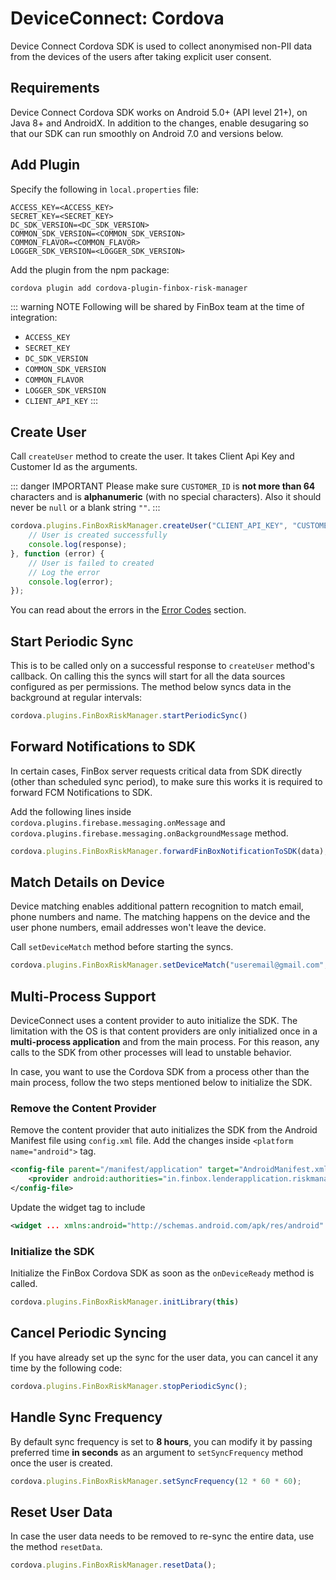# DeviceConnect: Cordova

Device Connect Cordova SDK is used to collect anonymised non-PII data from the devices of the users after taking explicit user consent.


## Requirements

Device Connect Cordova SDK works on Android 5.0+ (API level 21+), on Java 8+ and AndroidX. In addition to the changes, enable desugaring so that our SDK can run smoothly on Android 7.0 and versions below.

<CodeSwitcher :languages="{kotlin:'Kotlin',groovy:'Groovy'}">
<template v-slot:kotlin>

```kotlin
android {
    ...
    defaultConfig {
        ...
        // Minimum 5.0+ devices
        minSdkVersion(21)
        ...
    }
    ...
    compileOptions {
        // Flag to enable support for the new language APIs
        coreLibraryDesugaringEnabled = true
        // Sets Java compatibility to Java 8
        sourceCompatibility = JavaVersion.VERSION_1_8
        targetCompatibility = JavaVersion.VERSION_1_8
    }
    // For Kotlin projects
    kotlinOptions {
        jvmTarget = "1.8"
    }
}

dependencies {
    coreLibraryDesugaring("com.android.tools:desugar_jdk_libs:1.1.5")
}
```

</template>
<template v-slot:groovy>

```groovy
android {
    ...
    defaultConfig {
        ...
        // Minimum 5.0+ devices
        minSdkVersion 21
        ...
    }
    ...
    compileOptions {
        // Flag to enable support for the new language APIs
        coreLibraryDesugaringEnabled true
        // Sets Java compatibility to Java 8
        sourceCompatibility JavaVersion.VERSION_1_8
        targetCompatibility JavaVersion.VERSION_1_8
    }
    // For Kotlin projects
    kotlinOptions {
        jvmTarget = "1.8"
    }
}

dependencies {
    coreLibraryDesugaring 'com.android.tools:desugar_jdk_libs:1.1.5'
}
```

</template>
</CodeSwitcher>


## Add Plugin

Specify the following in `local.properties` file:

```
ACCESS_KEY=<ACCESS_KEY>
SECRET_KEY=<SECRET_KEY>
DC_SDK_VERSION=<DC_SDK_VERSION>
COMMON_SDK_VERSION=<COMMON_SDK_VERSION>
COMMON_FLAVOR=<COMMON_FLAVOR>
LOGGER_SDK_VERSION=<LOGGER_SDK_VERSION>
```

Add the plugin from the npm package:

```sh
cordova plugin add cordova-plugin-finbox-risk-manager
```

::: warning NOTE
Following will be shared by FinBox team at the time of integration:
- `ACCESS_KEY`
- `SECRET_KEY`
- `DC_SDK_VERSION`
- `COMMON_SDK_VERSION`
- `COMMON_FLAVOR`
- `LOGGER_SDK_VERSION`
- `CLIENT_API_KEY`
:::


## Create User

Call `createUser` method to create the user. It takes Client Api Key and Customer Id as the arguments.

::: danger IMPORTANT
Please make sure `CUSTOMER_ID` is **not more than 64** characters and is **alphanumeric** (with no special characters). Also it should never be `null` or a blank string `""`.
:::

```javascript
cordova.plugins.FinBoxRiskManager.createUser("CLIENT_API_KEY", "CUSTOMER_ID", function (response) {
    // User is created successfully
    console.log(response);
}, function (error) {
    // User is failed to created
    // Log the error
    console.log(error);
});
```

You can read about the errors in the [Error Codes](/device-connect/error-codes.html) section.


## Start Periodic Sync

This is to be called only on a successful response to `createUser` method's callback. On calling this the syncs will start for all the data sources configured as per permissions. The method below syncs data in the background at regular intervals:

```javascript
cordova.plugins.FinBoxRiskManager.startPeriodicSync()
```


## Forward Notifications to SDK

In certain cases, FinBox server requests critical data from SDK directly (other than scheduled sync period), to make sure this works it is required to forward FCM Notifications to SDK.

Add the following lines inside `cordova.plugins.firebase.messaging.onMessage` and `cordova.plugins.firebase.messaging.onBackgroundMessage` method.

```javascript
cordova.plugins.FinBoxRiskManager.forwardFinBoxNotificationToSDK(data);
```

## Match Details on Device

Device matching enables additional pattern recognition to match email, phone numbers and name. The matching happens on the device and the user phone numbers, email addresses won't leave the device.

Call `setDeviceMatch` method before starting the syncs.

```javascript
cordova.plugins.FinBoxRiskManager.setDeviceMatch("useremail@gmail.com", "Full Name", "9999999999");
```


## Multi-Process Support

DeviceConnect uses a content provider to auto initialize the SDK. The limitation with the OS is that content providers are only initialized once in a **multi-process application** and from the main process. For this reason, any calls to the SDK from other processes will lead to unstable behavior.

In case, you want to use the Cordova SDK from a process other than the main process, follow the two steps mentioned below to initialize the SDK.

### Remove the Content Provider

Remove the content provider that auto initializes the SDK from the Android Manifest file using `config.xml` file. Add the changes inside `<platform name="android">` tag.

```xml
<config-file parent="/manifest/application" target="AndroidManifest.xml">
    <provider android:authorities="in.finbox.lenderapplication.riskmanagerprovider" android:enabled="true" android:exported="false" android:name="in.finbox.mobileriskmanager.init.AutoInitProvider" tools:node="remove" />
</config-file>
```

Update the widget tag to include

```xml
<widget ... xmlns:android="http://schemas.android.com/apk/res/android" xmlns:tools="http://schemas.android.com/tools"
```

### Initialize the SDK

Initialize the FinBox Cordova SDK as soon as the `onDeviceReady` method is called.

```javascript
cordova.plugins.FinBoxRiskManager.initLibrary(this)
```


## Cancel Periodic Syncing

If you have already set up the sync for the user data, you can cancel it any time by the following code:

```javascript
cordova.plugins.FinBoxRiskManager.stopPeriodicSync();
```


## Handle Sync Frequency

By default sync frequency is set to **8 hours**, you can modify it by passing preferred time **in seconds** as an argument to `setSyncFrequency` method once the user is created.

```javascript
cordova.plugins.FinBoxRiskManager.setSyncFrequency(12 * 60 * 60);
```


## Reset User Data

In case the user data needs to be removed to re-sync the entire data, use the method `resetData`.

```javascript
cordova.plugins.FinBoxRiskManager.resetData();
```
